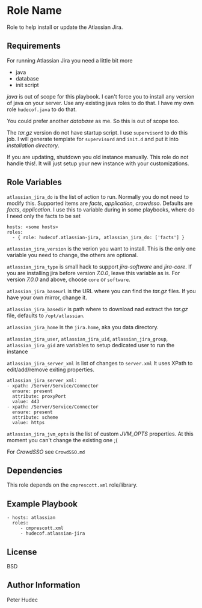 # Role Name

Role to help install or update the Atlassian Jira.

## Requirements

For running Atlassian Jira you need a little bit more

- java
- database
- init script

*java* is out of scope for this playbook. I can't force you to install 
any version of java on your server. Use any existing java roles to do that.
I have my own role `hudecof.java` to do that.

You could prefer another  *database* as me. So this is out of scope too.  

The *tar.gz* version do not have startup script. I use `supervisord` to do this job.
I will generate template for `supervisord` and `init.d` and put it into *installation directory*.

If you are updating, shutdown you old instance manually. This role do not handle this!.
It will just setup your new instance with your customizations.

## Role Variables

`atlassian_jira_do` is the list of action to run. Normally you do not need to modify this.
Supported items are *facts*, *application*, *crowdsso*. Defaults are *facts*, *application*.
I use this to variable during in some playbooks, where do I need only the facts to be set

    hosts: <some hosts>
    roles:
      - { role: hudecof.atlassian-jira, atlassian_jira_do: ['facts'] }


`atlassian_jira_version` is the verion you want to install. This is the only one variable you need to change, the others are optional.

`atlassian_jira_type` is small hack to support *jira-software* and *jira-core*. If you are installing jira before version *7.0.0*, leave this variable as is. For version *7.0.0* and above, choose `core`  or `software`.
 
`atlassian_jira_baseurl` is the URL where you can find the *tar.gz* files. If you have your own mirror, change it.

`atlassian_jira_basedir` is path where to download nad extract the *tar.gz* file, defaults to `/opt/atlassian`.

`atlassian_jira_home` is the `jira.home`, aka you data directory.

`atlassian_jira_user`, `atlassian_jira_uid`, `atlassian_jira_group`, `atlassian_jira_gid` are variables to setup dedicated user to run the instance 

`atlassian_jira_server_xml` is list of changes to `server.xml` It uses XPath to edit/add/remove exiting properties.

    atlassian_jira_server_xml:
    - xpath: /Server/Service/Connector
      ensure: present
      attribute: proxyPort
      value: 443
    - xpath: /Server/Service/Connector
      ensure: present
      attribute: scheme
      value: https

`atlassian_jira_jvm_opts` is the list of custom *JVM_OPTS* properties. At this moment you can't change the existing one ;(

For *CrowdSSO* see `CrowdSSO.md`

## Dependencies

This role depends on the `cmprescott.xml` role/library.

## Example Playbook

    - hosts: atlassian
      roles:
         - cmprescott.xml
         - hudecof.atlassian-jira

## License

BSD

## Author Information

Peter Hudec